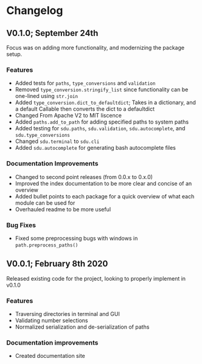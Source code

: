# Changelog

## V0.1.0; September 24th
Focus was on adding more functionality, and modernizing the package setup.

### Features
- Added tests for ```paths```, ```type_conversions``` and ```validation```
- Removed ```type_conversion.stringify_list``` since functionality can be one-lined using ```str.join```
- Added ```type_conversion.dict_to_defaultdict```; Takes in a dictionary, and a default Callable then converts the dict to a defaultdict
- Changed From Apache V2 to MIT liscence
- Added ```paths.add_to_path``` for adding specified paths to system paths
- Added testing for ```sdu.paths```, ```sdu.validation```, ```sdu.autocomplete```, and ```sdu.type_conversions```
- Changed ```sdu.terminal``` to ```sdu.cli```
- Added ```sdu.autocomplete``` for generating bash autocomplete files

### Documentation Improvements
- Changed to second point releases (from 0.0.x to 0.x.0)
- Improved the index documentation to be more clear and concise of an overview
- Added bullet points to each package for a quick overview of what each module can be used for
- Overhauled readme to be more useful

### Bug Fixes
- Fixed some preprocessing bugs with windows in ```path.preprocess_paths()```

## V0.0.1; February 8th 2020

Released existing code for the project, looking to properly implement in v0.1.0

### Features

- Traversing directories in terminal and GUI
- Validating number selections
- Normalized serialization and de-serialization of paths

### Documentation improvements

- Created documentation site